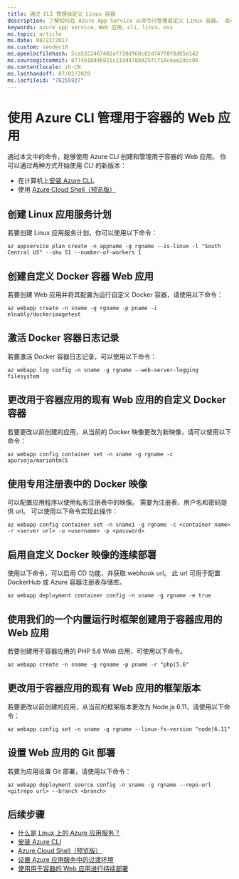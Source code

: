 ```yaml
---
title: 通过 CLI 管理自定义 Linux 容器
description: 了解如何在 Azure App Service 从命令行管理自定义 Linux 容器。 自动执行应用预配或维护。
keywords: azure app service、Web 应用、cli、linux、oss
ms.topic: article
ms.date: 08/22/2017
ms.custom: seodec18
ms.openlocfilehash: 5ca5322467402af710df68c82d747f8f8d65e142
ms.sourcegitcommit: 877491bd46921c11dd478bd25fc718ceee2dcc08
ms.contentlocale: zh-CN
ms.lasthandoff: 07/02/2020
ms.locfileid: "78255927"
---
```

# <a name="manage-web-app-for-containers-using-azure-cli"></a>使用 Azure CLI 管理用于容器的 Web 应用

通过本文中的命令，能够使用 Azure CLI 创建和管理用于容器的 Web 应用。
你可以通过两种方式开始使用 CLI 的新版本：

* 在计算机上[安装 Azure CLI](https://docs.microsoft.com/cli/azure/install-azure-cli)。
* 使用 [Azure Cloud Shell（预览版）](../../cloud-shell/overview.md)

## <a name="create-a-linux-app-service-plan"></a>创建 Linux 应用服务计划

若要创建 Linux 应用服务计划，你可以使用以下命令：

```azurecli-interactive
az appservice plan create -n appname -g rgname --is-linux -l "South Central US" --sku S1 --number-of-workers 1
```

## <a name="create-a-custom-docker-container-web-app"></a>创建自定义 Docker 容器 Web 应用

若要创建 Web 应用并将其配置为运行自定义 Docker 容器，请使用以下命令：

```azurecli-interactive
az webapp create -n sname -g rgname -p pname -i elnably/dockerimagetest
```

## <a name="activate-the-docker-container-logging"></a>激活 Docker 容器日志记录

若要激活 Docker 容器日志记录，可以使用以下命令：

```azurecli-interactive
az webapp log config -n sname -g rgname --web-server-logging filesystem
```

## <a name="change-the-custom-docker-container-for-an-existing-web-app-for-containers-app"></a>更改用于容器应用的现有 Web 应用的自定义 Docker 容器

若要更改以前创建的应用，从当前的 Docker 映像更改为新映像，请可以使用以下命令：

```azurecli-interactive
az webapp config container set -n sname -g rgname -c apurvajo/mariohtml5
```

## <a name="using-docker-images-from-a-private-registry"></a>使用专用注册表中的 Docker 映像

可以配置应用程序以使用私有注册表中的映像。 需要为注册表、用户名和密码提供 url。 可以使用以下命令实现此操作：

```azurecli-interactive
az webapp config container set -n sname1 -g rgname -c <container name> -r <server url> -u <username> -p <password>
```

## <a name="enable-continuous-deployments-for-custom-docker-images"></a>启用自定义 Docker 映像的连续部署

使用以下命令，可以启用 CD 功能，并获取 webhook url。 此 url 可用于配置 DockerHub 或 Azure 容器注册表存储库。

```azurecli-interactive
az webapp deployment container config -n sname -g rgname -e true
```

## <a name="create-a-web-app-for-containers-app-using-one-of-our-built-in-runtime-frameworks"></a>使用我们的一个内置运行时框架创建用于容器应用的 Web 应用

若要创建用于容器应用的 PHP 5.6 Web 应用，可使用以下命令。

```azurecli-interactive
az webapp create -n sname -g rgname -p pname -r "php|5.6"
```

## <a name="change-framework-version-for-an-existing-web-app-for-containers-app"></a>更改用于容器应用的现有 Web 应用的框架版本

若要更改以前创建的应用，从当前的框架版本更改为 Node.js 6.11，请使用以下命令：

```azurecli-interactive
az webapp config set -n sname -g rgname --linux-fx-version "node|6.11"
```

## <a name="set-up-git-deployments-for-your-web-app"></a>设置 Web 应用的 Git 部署

若要为应用设置 Git 部署，请使用以下命令：

```azurecli-interactive
az webapp deployment source config -n sname -g rgname --repo-url <gitrepo url> --branch <branch>
```

## <a name="next-steps"></a>后续步骤

* [什么是 Linux 上的 Azure 应用服务？](app-service-linux-intro.md)
* [安装 Azure CLI](https://docs.microsoft.com/cli/azure/install-azure-cli)
* [Azure Cloud Shell（预览版）](../../cloud-shell/overview.md)
* [设置 Azure 应用服务中的过渡环境](../../app-service/deploy-staging-slots.md?toc=%2fazure%2fapp-service%2fcontainers%2ftoc.json)
* [使用用于容器的 Web 应用进行持续部署](app-service-linux-ci-cd.md)
